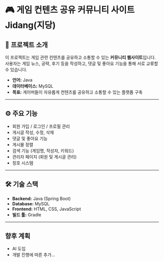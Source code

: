 # 🎮 게임 컨텐츠 공유 커뮤니티 사이트 Jidang(지당)

## 📌 프로젝트 소개
이 프로젝트는 게임 관련 컨텐츠를 공유하고 소통할 수 있는 **커뮤니티 웹사이트**입니다.  
사용자는 게임 뉴스, 공략, 후기 등을 작성하고, 댓글 및 좋아요 기능을 통해 서로 교류할 수 있습니다.  

- **언어:** Java  
- **데이터베이스:** MySQL  
- **목표:** 게이머들이 자유롭게 컨텐츠를 공유하고 소통할 수 있는 플랫폼 구축  

---

## ⚙️ 주요 기능
- 회원 가입 / 로그인 / 프로필 관리
- 게시글 작성, 수정, 삭제
- 댓글 및 좋아요 기능
- 게시물 정렬
- 검색 기능 (게임명, 작성자, 키워드)
- 관리자 페이지 (회원 및 게시글 관리)
- 칭호 시스템

---

## 🛠 기술 스택
- **Backend:** Java (Spring Boot)
- **Database:** MySQL
- **Frontend:** HTML, CSS, JavaScript
- **빌드 툴:** Gradle

---
## 향후 계획
- AI 도입
- 개발 진행에 따른 추가...
